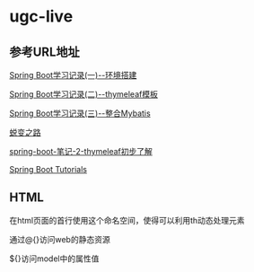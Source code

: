 # ugc-live

## 参考URL地址

[Spring Boot学习记录(一)--环境搭建](http://blog.csdn.net/u012706811/article/details/52168339)

[Spring Boot学习记录(二)--thymeleaf模板](http://blog.csdn.net/u012706811/article/details/52185345)

[Spring Boot学习记录(三)--整合Mybatis](http://blog.csdn.net/u012706811/article/details/52198677)

[蜕变之路](http://blog.csdn.net/u012706811/article/list/2)


[spring-boot-笔记-2-thymeleaf初步了解](http://blog.csdn.net/caoxuekun/article/details/77387935)

[Spring Boot Tutorials](http://www.mkyong.com/tutorials/spring-boot-tutorials/)

## HTML

<html xmlns:th="http://www.thymeleaf.org">在html页面的首行使用这个命名空间，使得可以利用th动态处理元素

通过@{}访问web的静态资源

${}访问model中的属性值
